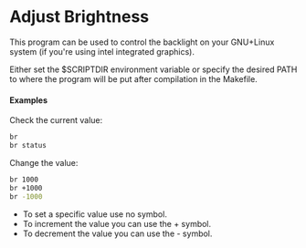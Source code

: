# Adjust Brightness

This program can be used to control the backlight on your GNU+Linux system (if
you're using intel integrated graphics).

Either set the $SCRIPTDIR environment variable or specify the desired PATH to where 
the program will be put after compilation in the Makefile.

#### Examples

Check the current value:
```sh
br
br status
```

Change the value:
```sh
br 1000
br +1000
br -1000
```

- To set a specific value use no symbol.
- To increment the value you can use the + symbol.
- To decrement the value you can use the - symbol.

